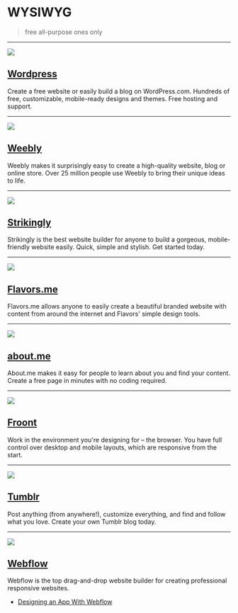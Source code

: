 # WYSIWYG

> free all-purpose ones only

---

![](http://www.evoca.com/files/2011/04/wordpress-logo-hoz-rgb.jpg)

## [Wordpress](http://wordpress.com)

Create a free website or easily build a blog on WordPress.com. Hundreds of free, customizable, mobile-ready designs and themes. Free hosting and support.

---

![](http://aztechbeat.com/wp-content/uploads/2014/06/Weebly-1-700x325.jpg)

## [Weebly](http://weebly.com)

Weebly makes it surprisingly easy to create a high-quality website, blog or online store. Over 25 million people use Weebly to bring their unique ideas to life.

---

![](http://bluemonkeydev.com/wp-content/uploads/2014/08/strikingly-dark-transparent-85e8001d.png)

## [Strikingly](http://strikingly.com)

Strikingly is the best website builder for anyone to build a gorgeous, mobile-friendly website easily. Quick, simple and stylish. Get started today.

---

![](http://teksocial.com/storage/flavorsme-logo.jpg)

## [Flavors.me](http://flavors.me)

Flavors.me allows anyone to easily create a beautiful branded website with content from around the internet and Flavors' simple design tools.

---

![](http://1.bp.blogspot.com/-O7BocqJD-wA/UpDpMIb2bqI/AAAAAAAABdw/xt7BvLnVHOw/s1600/aboutme-logo.png)

## [about.me](http://about.me)

About.me makes it easy for people to learn about you and find your content. Create a free page in minutes with no coding required.

---

![](http://www.wired.com/wp-content/uploads/2014/10/Froont%E2%80%94GoogleStore-07.jpg)

## [Froont](https://froont.com/)

Work in the environment you're designing for – the browser. You have full control over desktop and mobile layouts, which are responsive from the start.

---

![](http://upload.wikimedia.org/wikipedia/commons/thumb/2/2c/Tumblr_Logo.svg/2000px-Tumblr_Logo.svg.png)

## [Tumblr](https://www.tumblr.com/)

Post anything (from anywhere!), customize everything, and find and follow what you love. Create your own Tumblr blog today.

---

![](https://d2aezjsmcp2rsz.cloudfront.net/companylogos/webflow.png)

## [Webflow](https://webflow.com/)

Webflow is the top drag-and-drop website builder for creating professional responsive websites.
- [Designing an App With Webflow](https://www.bloc.io/tutorials/webflow-tutorial-design-responsive-sites-with-webflow#!/chapters/689)
